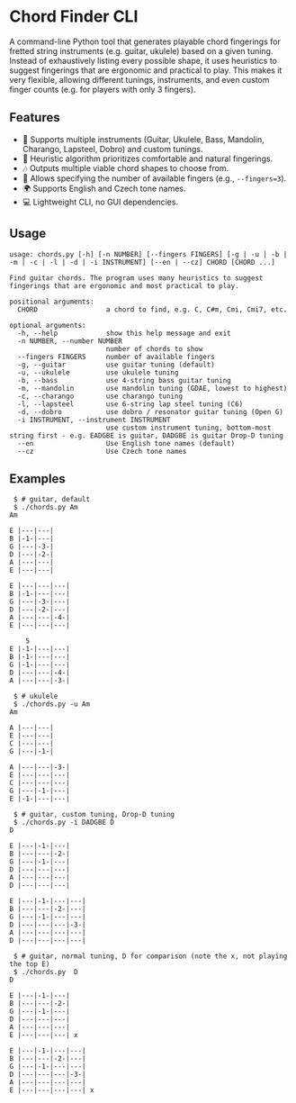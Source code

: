# Chord Finder CLI

A command-line Python tool that generates playable chord fingerings for fretted string instruments (e.g. guitar, ukulele) based on a given tuning.
Instead of exhaustively listing every possible shape, it uses heuristics to suggest fingerings that are ergonomic and practical to play.
This makes it very flexible, allowing different tunings, instruments, and even custom finger counts (e.g. for players with only 3 fingers).

## Features
- 🎸 Supports multiple instruments (Guitar, Ukulele, Bass, Mandolin, Charango, Lapsteel, Dobro) and custom tunings.
- 🧠 Heuristic algorithm prioritizes comfortable and natural fingerings.
- 🎶 Outputs multiple viable chord shapes to choose from.
- 🖖 Allows specifying the number of available fingers (e.g., `--fingers=3`).
- 🌍 Supports English and Czech tone names.
- 💻 Lightweight CLI, no GUI dependencies.

## Usage
```
usage: chords.py [-h] [-n NUMBER] [--fingers FINGERS] [-g | -u | -b | -m | -c | -l | -d | -i INSTRUMENT] [--en | --cz] CHORD [CHORD ...]

Find guitar chords. The program uses many heuristics to suggest fingerings that are ergonomic and most practical to play.

positional arguments:
  CHORD                 a chord to find, e.g. C, C#m, Cmi, Cmi7, etc.

optional arguments:
  -h, --help            show this help message and exit
  -n NUMBER, --number NUMBER
                        number of chords to show
  --fingers FINGERS     number of available fingers
  -g, --guitar          use guitar tuning (default)
  -u, --ukulele         use ukulele tuning
  -b, --bass            use 4-string bass guitar tuning
  -m, --mandolin        use mandolin tuning (GDAE, lowest to highest)
  -c, --charango        use charango tuning
  -l, --lapsteel        use 6-string lap steel tuning (C6)
  -d, --dobro           use dobro / resonator guitar tuning (Open G)
  -i INSTRUMENT, --instrument INSTRUMENT
                        use custom instrument tuning, bottom-most string first - e.g. EADGBE is guitar, DADGBE is guitar Drop-D tuning
  --en                  Use English tone names (default)
  --cz                  Use Czech tone names
```

## Examples
```
 $ # guitar, default
 $ ./chords.py Am
Am

E |---|---|
B |-1-|---|
G |---|-3-|
D |---|-2-|
A |---|---|
E |---|---|

E |---|---|---|
B |-1-|---|---|
G |---|-3-|---|
D |---|-2-|---|
A |---|---|-4-|
E |---|---|---|

    5
E |-1-|---|---|
B |-1-|---|---|
G |-1-|---|---|
D |---|---|-4-|
A |---|---|-3-|

 $ # ukulele
 $ ./chords.py -u Am
Am

A |---|---|
E |---|---|
C |---|---|
G |---|-1-|

A |---|---|-3-|
E |---|---|---|
C |---|---|---|
G |---|-1-|---|
E |-1-|---|---|

 $ # guitar, custom tuning, Drop-D tuning
 $ ./chords.py -i DADGBE D
D

E |---|-1-|---|
B |---|---|-2-|
G |---|-1-|---|
D |---|---|---|
A |---|---|---|
D |---|---|---|

E |---|-1-|---|---|
B |---|---|-2-|---|
G |---|-1-|---|---|
D |---|---|---|-3-|
A |---|---|---|---|
D |---|---|---|---|

 $ # guitar, normal tuning, D for comparison (note the x, not playing the top E)
 $ ./chords.py  D
D

E |---|-1-|---|
B |---|---|-2-|
G |---|-1-|---|
D |---|---|---|
A |---|---|---|
E |---|---|---| x

E |---|-1-|---|---|
B |---|---|-2-|---|
G |---|-1-|---|---|
D |---|---|---|-3-|
A |---|---|---|---|
E |---|---|---|---| x

```
